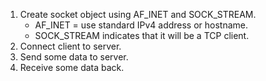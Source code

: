 1. Create socket object using AF_INET and SOCK_STREAM.
	- AF_INET = use standard IPv4 address or hostname.
	- SOCK_STREAM indicates that it will be a TCP client. 
2. Connect client to server.
3. Send some data to server.
4. Receive some data back.



